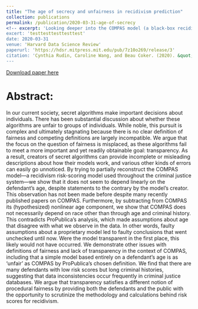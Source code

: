 ```yaml
---
title: "The age of secrecy and unfairness in recidivism prediction"
collection: publications
permalink: /publication/2020-03-31-age-of-secrecy
<!-- excerpt: 'Looking deeper into the COMPAS model (a black-box recidivism prediction model used widely in America's justice systems).' -->
excert: 'testtesttesttesttest'
date: 2020-03-31
venue: 'Harvard Data Science Review'
paperurl: 'https://hdsr.mitpress.mit.edu/pub/7z10o269/release/3'
citation: 'Cynthia Rudin, Caroline Wang, and Beau Coker. (2020). &quot;The age of secrecy and unfairness in recidivism prediction.&quot; <i>HDSR</i>. 2(1).'
---
```


[Download paper here](http://carolinewang01.github.io/files/age_of_secrecy_hdsr_final.pdf)

Abstract:
======
In our current society, secret algorithms make important decisions about individuals. There has been substantial discussion about whether these algorithms are unfair to groups of individuals. While noble, this pursuit is complex and ultimately stagnating because there is no clear definition of fairness and competing definitions are largely incompatible. We argue that the focus on the question of fairness is misplaced, as these algorithms fail to meet a more important and yet readily obtainable goal: transparency. As a result, creators of secret algorithms can provide incomplete or misleading descriptions about how their models work, and various other kinds of errors can easily go unnoticed. By trying to partially reconstruct the COMPAS model—a recidivism risk-scoring model used throughout the criminal justice system—we show that it does not seem to depend linearly on the defendant’s age, despite statements to the contrary by the model’s creator. This observation has not been made before despite many recently published papers on COMPAS. Furthermore, by subtracting from COMPAS its (hypothesized) nonlinear age component, we show that COMPAS does not necessarily depend on race other than through age and criminal history. This contradicts ProPublica’s analysis, which made assumptions about age that disagree with what we observe in the data. In other words, faulty assumptions about a proprietary model led to faulty conclusions that went unchecked until now. Were the model transparent in the first place, this likely would not have occurred. We demonstrate other issues with definitions of fairness and lack of transparency in the context of COMPAS, including that a simple model based entirely on a defendant’s age is as ‘unfair’ as COMPAS by ProPublica’s chosen definition. We find that there are many defendants with low risk scores but long criminal histories, suggesting that data inconsistencies occur frequently in criminal justice databases. We argue that transparency satisfies a different notion of procedural fairness by providing both the defendants and the public with the opportunity to scrutinize the methodology and calculations behind risk scores for recidivism.